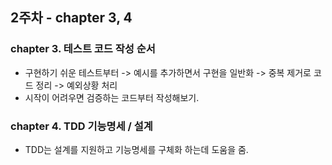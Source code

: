 ## 2주차 - chapter 3, 4
### chapter 3. 테스트 코드 작성 순서
- 구현하기 쉬운 테스트부터 -> 예시를 추가하면서 구현을 일반화 -> 중복 제거로 코드 정리 -> 예외상황 처리
- 시작이 어려우면 검증하는 코드부터 작성해보기.

### chapter 4. TDD 기능명세 / 설계
- TDD는 설계를 지원하고 기능명세를 구체화 하는데 도움을 줌.       
